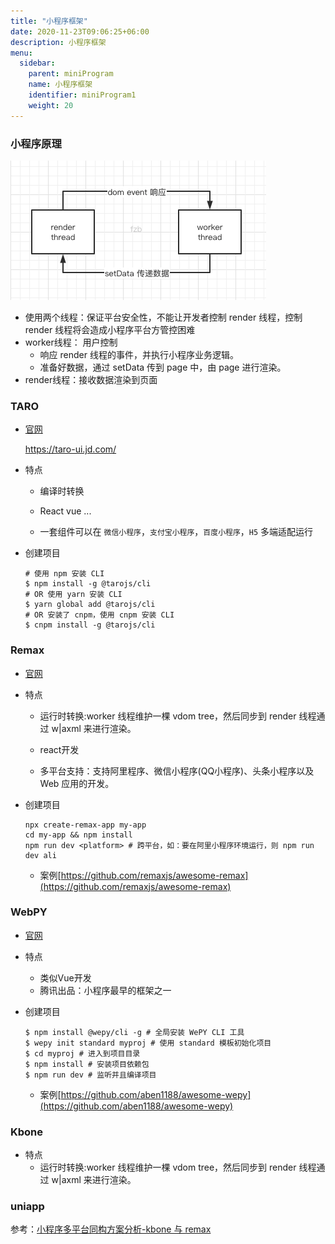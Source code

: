 ```yaml
---
title: "小程序框架"
date: 2020-11-23T09:06:25+06:00
description: 小程序框架
menu:
  sidebar:
    parent: miniProgram
    name: 小程序框架
    identifier: miniProgram1
    weight: 20
---
```


### 小程序原理

![image-20210313143033016](../../../../assets/images/blog/image-20210313143033016.png)



* 使用两个线程：保证平台安全性，不能让开发者控制 render 线程，控制 render 线程将会造成小程序平台方管控困难
* worker线程： 用户控制
  * 响应 render 线程的事件，并执行小程序业务逻辑。
  * 准备好数据，通过 setData 传到 page 中，由 page 进行渲染。
* render线程：接收数据渲染到页面

### TARO

* [官网](https://taro-docs.jd.com/taro/docs/GETTING-STARTED)

  https://taro-ui.jd.com/

* 特点

  * 编译时转换

  * React  vue ...

  * 一套组件可以在 `微信小程序`，`支付宝小程序`，`百度小程序`，`H5` 多端适配运行 

* 创建项目

  ```shell
  # 使用 npm 安装 CLI
  $ npm install -g @tarojs/cli
  # OR 使用 yarn 安装 CLI
  $ yarn global add @tarojs/cli
  # OR 安装了 cnpm，使用 cnpm 安装 CLI
  $ cnpm install -g @tarojs/cli
  ```

  

### Remax

* [官网](https://remaxjs.org/)

* 特点
  
  * 运行时转换:worker 线程维护一棵 vdom tree，然后同步到 render 线程通过 w|axml 来进行渲染。

  * react开发
  * 多平台支持：支持阿里程序、微信小程序(QQ小程序)、头条小程序以及 Web 应用的开发。
  
* 创建项目

  ```shell
  npx create-remax-app my-app
  cd my-app && npm install
  npm run dev <platform> # 跨平台，如：要在阿里小程序环境运行，则 npm run dev ali
  ```

  

  * 案例[https://github.com/remaxjs/awesome-remax](https://github.com/remaxjs/awesome-remax)

  

### WebPY

* [官网](https://wepyjs.gitee.io/)

* 特点
  * 类似Vue开发
  * 腾讯出品：小程序最早的框架之一

* 创建项目

  ```
  $ npm install @wepy/cli -g # 全局安装 WePY CLI 工具
  $ wepy init standard myproj # 使用 standard 模板初始化项目
  $ cd myproj # 进入到项目目录
  $ npm install # 安装项目依赖包
  $ npm run dev # 监听并且编译项目
  ```

  

  * 案例[https://github.com/aben1188/awesome-wepy](https://github.com/aben1188/awesome-wepy)





### Kbone

* 特点
  * 运行时转换:worker 线程维护一棵 vdom tree，然后同步到 render 线程通过 w|axml 来进行渲染。

### uniapp



参考：[小程序多平台同构方案分析-kbone 与 remax](https://developers.weixin.qq.com/community/develop/article/doc/000200eb844228d72f79291a651c13)

  

  

  

  

  

  

  